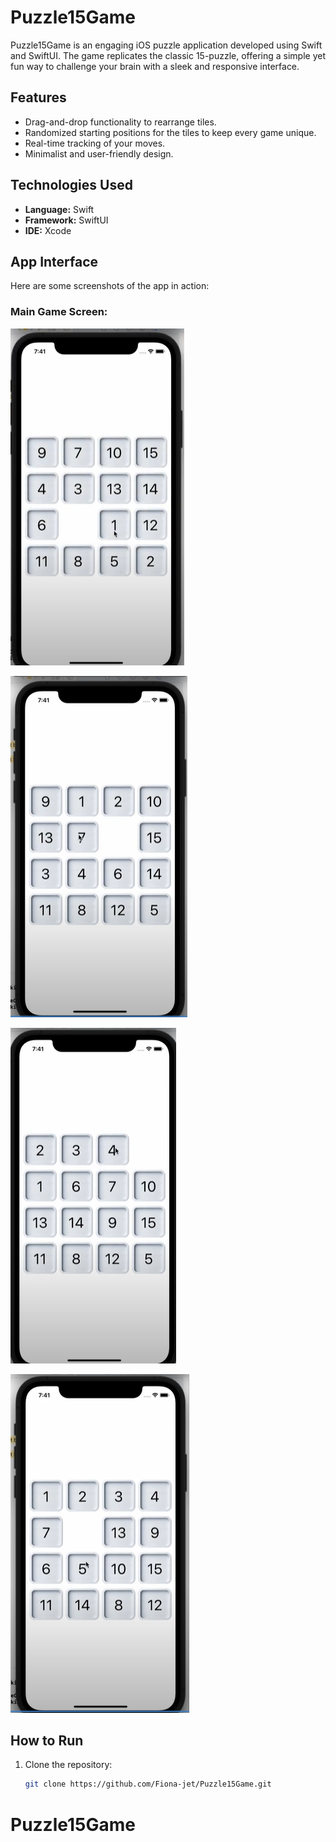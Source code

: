 # Puzzle15Game

Puzzle15Game is an engaging iOS puzzle application developed using Swift and SwiftUI. The game replicates the classic 15-puzzle, offering a simple yet fun way to challenge your brain with a sleek and responsive interface.

## Features
- Drag-and-drop functionality to rearrange tiles.
- Randomized starting positions for the tiles to keep every game unique.
- Real-time tracking of your moves.
- Minimalist and user-friendly design.

## Technologies Used
- **Language:** Swift
- **Framework:** SwiftUI
- **IDE:** Xcode

## App Interface
Here are some screenshots of the app in action:
### Main Game Screen:
![Game Interface 1](https://github.com/Fiona-jet/Puzzle15Game/blob/main/images/Screenshot%202024-11-17%20231911.png)

![Game Interface 2](https://github.com/Fiona-jet/Puzzle15Game/blob/main/images/Screenshot%202024-11-17%20231921.png)

![Game Interface 3](https://github.com/Fiona-jet/Puzzle15Game/blob/main/images/Screenshot%202024-11-17%20231939.png)

![Game Interface 4](https://github.com/Fiona-jet/Puzzle15Game/blob/main/images/Screenshot%202024-11-17%20231948.png)



## How to Run
1. Clone the repository:
   ```bash
   git clone https://github.com/Fiona-jet/Puzzle15Game.git
# Puzzle15Game